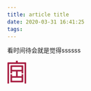 ```yaml
---
title: article title
date: 2020-03-31 16:41:25
tags:
---
```

看时间待会就是觉得ssssss

![](./article-title/test.png)